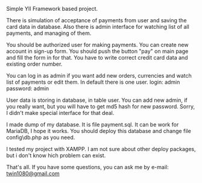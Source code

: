 Simple YII Framework based project.

There is simulation of acceptance of payments from user and saving the card data in database.
Also there is admin interface for watching list of all payments, and managing of them. 

You should be authorized user for making payments. You can create new account in sign-up form.
You should push the button "pay" on main page and fill the form in for that.
You have to write correct credit card data and existing order number.

You can log in as admin if you want add new orders, currencies and watch list of payments or edit them.
In default there is one user. 
login: admin
password: admin

User data is storing in database, in table user. You can add new admin, if you really want, but you will have to get md5 hash for new password. Sorry, I didn't make special interface for that deal.

I made dump of my database. It is file payment.sql. It can be work for MariaDB, I hope it works.
You should deploy this database and change file config\db.php as you need.

I tested my project with XAMPP. I am not sure about other deploy packages, but i don't know hich problem can exist.

That's all. If you have some questions, you can ask me by e-mail: twin1080@gmail.com
